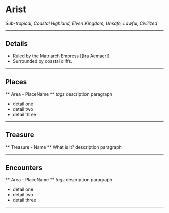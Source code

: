 # Arist
_Sub-tropical, Coastal Highland, Elven Kingdom, Unsafe, Lawful, Civilized_

---
## Details
- Ruled by the Matriarch Empress [[Ira Aemaer]].
- Surrounded by coastal cliffs.

---
## Places
** Area - PlaceName **
_tags_
description paragraph
- detail one
- detail two
- detail three

---
## Treasure
** Treasure - Name **
What is it?
description paragraph

---
## Encounters
** Area - PlaceName **
_tags_
description paragraph
- detail one
- detail two
- detail three

---